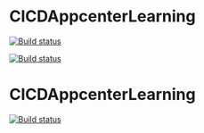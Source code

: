 # CICDAppcenterLearning

[![Build status](https://build.appcenter.ms/v0.1/apps/5b27ed1e-5802-4f86-83e9-8fb0e85e0597/branches/dev/badge)](https://appcenter.ms)

[![Build status](https://build.appcenter.ms/v0.1/apps/4adae4a1-10c4-4e08-b9be-40ff436c1bbd/branches/feature-1/badge)](https://appcenter.ms)

# CICDAppcenterLearning

[![Build status](https://build.appcenter.ms/v0.1/apps/4adae4a1-10c4-4e08-b9be-40ff436c1bbd/branches/feature-1/badge)](https://appcenter.ms)
